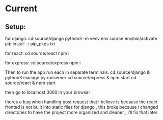 # Current

## Setup:

for django:
cd source/django
python3 -m venv env
source env/bin/activate
pip install -r pip_pkgs.txt

for react:
cd source/react
npm i

for express:
cd source/express
npm i


Then to run the app run each in separate terminals:
cd source/django & python3 manage.py runserver
cd source/express & npm start
cd source/react & npm start

then go to localhost:3000 in your browser

theres a bug when handling post request that i believe is because the react fronted is not built into static files for django ,  this broke because i changed directories to have the project more organized and cleaner , i'll fix that later